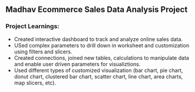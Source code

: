 ## Madhav Ecommerce Sales Data Analysis Project

### Project Learnings:

- Created interactive dashboard to track and analyze online sales data.
- USed complex parameters to drill down in worksheet and customization using filters and slicers.
- Created connections, joined new tables, calculations to manipulate data and enable user driven parameters for visualiztions.
- Used different types of customized visualization (bar chart, pie chart, donut chart, clustered bar chart, scatter chart, line chart, area charts, map slicers, etc). 